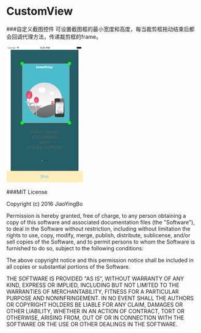 # CustomView
###自定义截图控件
可设置截图框的最小宽度和高度，每当裁剪框拖动结束后都会回调代理方法，传递裁剪框的frame。

![](https://github.com/JiaoYingBo/CustomView/raw/master/CustomView/Custom.png)
 
###MIT License

Copyright (c) 2016 JiaoYingBo

Permission is hereby granted, free of charge, to any person obtaining a copy
of this software and associated documentation files (the "Software"), to deal
in the Software without restriction, including without limitation the rights
to use, copy, modify, merge, publish, distribute, sublicense, and/or sell
copies of the Software, and to permit persons to whom the Software is
furnished to do so, subject to the following conditions:

The above copyright notice and this permission notice shall be included in all
copies or substantial portions of the Software.

THE SOFTWARE IS PROVIDED "AS IS", WITHOUT WARRANTY OF ANY KIND, EXPRESS OR
IMPLIED, INCLUDING BUT NOT LIMITED TO THE WARRANTIES OF MERCHANTABILITY,
FITNESS FOR A PARTICULAR PURPOSE AND NONINFRINGEMENT. IN NO EVENT SHALL THE
AUTHORS OR COPYRIGHT HOLDERS BE LIABLE FOR ANY CLAIM, DAMAGES OR OTHER
LIABILITY, WHETHER IN AN ACTION OF CONTRACT, TORT OR OTHERWISE, ARISING FROM,
OUT OF OR IN CONNECTION WITH THE SOFTWARE OR THE USE OR OTHER DEALINGS IN THE
SOFTWARE.
